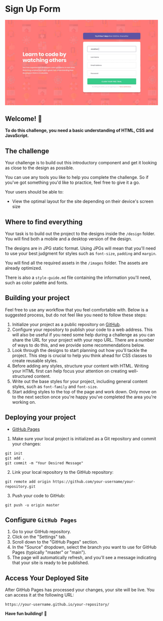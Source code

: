 # Sign Up Form

![Design preview for Sign Up Form](./Design/desktop-design.jpg)

## Welcome! 👋


**To do this challenge, you need a basic understanding of HTML, CSS and JavaScript.**

## The challenge

Your challenge is to build out this introductory component and get it looking as close to the design as possible.

You can use any tools you like to help you complete the challenge. So if you've got something you'd like to practice, feel free to give it a go.

Your users should be able to:

- View the optimal layout for the site depending on their device's screen size


## Where to find everything

Your task is to build out the project to the designs inside the `/design` folder. You will find both a mobile and a desktop version of the design. 

The designs are in JPG static format. Using JPGs will mean that you'll need to use your best judgment for styles such as `font-size`, `padding` and `margin`. 

You will find all the required assets in the `/images` folder. The assets are already optimized.

There is also a `style-guide.md` file containing the information you'll need, such as color palette and fonts.

## Building your project

Feel free to use any workflow that you feel comfortable with. Below is a suggested process, but do not feel like you need to follow these steps:

1. Initialize your project as a public repository on [GitHub](https://github.com/).
2. Configure your repository to publish your code to a web address. This will also be useful if you need some help during a challenge as you can share the URL for your project with your repo URL. There are a number of ways to do this, and we provide some recommendations below.
3. Look through the designs to start planning out how you'll tackle the project. This step is crucial to help you think ahead for CSS classes to create reusable styles.
4. Before adding any styles, structure your content with HTML. Writing your HTML first can help focus your attention on creating well-structured content.
5. Write out the base styles for your project, including general content styles, such as `font-family` and `font-size`.
6. Start adding styles to the top of the page and work down. Only move on to the next section once you're happy you've completed the area you're working on.

## Deploying your project

- [GitHub Pages](https://pages.github.com/)

1. Make sure your local project is initialized as a Git repository and commit your changes:
```
git init
git add .
git commit -m "Your Desired Message"
```
2. Link your local repository to the GitHub repository:
```
git remote add origin https://github.com/your-username/your-repository.git
```
3. Push your code to GitHub:
```
git push -u origin master
```


## Configure `GitHub Pages`
1. Go to your GitHub repository.
2. Click on the "Settings" tab.
3. Scroll down to the "GitHub Pages" section.
4. In the "Source" dropdown, select the branch you want to use for GitHub Pages (typically "master" or "main").
5. The page will automatically refresh, and you'll see a message indicating that your site is ready to be published.

## Access Your Deployed Site
After GitHub Pages has processed your changes, your site will be live. You can access it at the following URL:
```
https://your-username.github.io/your-repository/
```


**Have fun building!** 🚀

